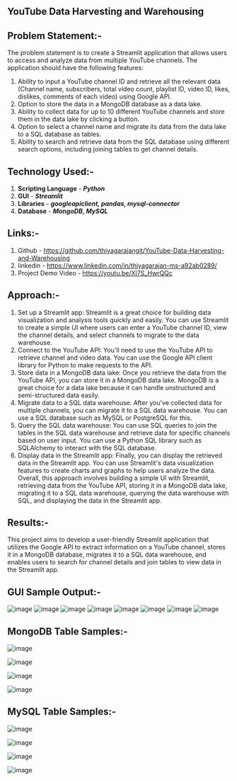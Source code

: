 **YouTube Data Harvesting and Warehousing**
---------------------------------------------------------------------------
**Problem Statement:-**
----------------------
The problem statement is to create a Streamlit application that allows users to access and analyze data from multiple YouTube channels. The application should have the following features:
1.	  Ability to input a YouTube channel ID and retrieve all the relevant data (Channel name, subscribers, total video count, playlist ID, video ID, likes, dislikes, comments of each video) using Google API.
2.	 Option to store the data in a MongoDB database as a data lake.
3.	 Ability to collect data for up to 10 different YouTube channels and store them in the data lake by clicking a button.
4.	 Option to select a channel name and migrate its data from the data lake to a SQL database as tables.
5.	Ability to search and retrieve data from the SQL database using different search options, including joining tables to get channel details.

**Technology Used:-**
----------------------
1.  **Scripting Language** - ***Python***
2.  **GUI** - ***Streamlit***
3.  **Libraries** - ***googleapiclient, pandas, mysql-connector***
4.  **Database** - ***MongoDB, MySQL***

**Links:-**
---------
1.  Github - https://github.com/thiyagarajangit/YouTube-Data-Harvesting-and-Warehousing
2.  linkedin - https://www.linkedin.com/in/thiyagarajan-ms-a92ab0289/
3.  Project Demo Video - https://youtu.be/Xl7S_HwrQQc 

**Approach:-**
-------------
1.	Set up a Streamlit app: Streamlit is a great choice for building data visualization and analysis tools quickly and easily. You can use Streamlit to create a simple UI where users can enter a YouTube channel ID, view the channel details, and select channels to migrate to the data warehouse.
2.	Connect to the YouTube API: You'll need to use the YouTube API to retrieve channel and video data. You can use the Google API client library for Python to make requests to the API.
3.	Store data in a MongoDB data lake: Once you retrieve the data from the YouTube API, you can store it in a MongoDB data lake. MongoDB is a great choice for a data lake because it can handle unstructured and semi-structured data easily.
4.	Migrate data to a SQL data warehouse: After you've collected data for multiple channels, you can migrate it to a SQL data warehouse. You can use a SQL database such as MySQL or PostgreSQL for this.
5.	Query the SQL data warehouse: You can use SQL queries to join the tables in the SQL data warehouse and retrieve data for specific channels based on user input. You can use a Python SQL library such as SQLAlchemy to interact with the SQL database.
6.	Display data in the Streamlit app: Finally, you can display the retrieved data in the Streamlit app. You can use Streamlit's data visualization features to create charts and graphs to help users analyze the data.
Overall, this approach involves building a simple UI with Streamlit, retrieving data from the YouTube API, storing it in a MongoDB data lake, migrating it to a SQL data warehouse, querying the data warehouse with SQL, and displaying the data in the Streamlit app.

**Results:-**
-----------
This project aims to develop a user-friendly Streamlit application that utilizes the Google API to extract information on a YouTube channel, stores it in a MongoDB database, migrates it to a SQL data warehouse, and enables users to search for channel details and join tables to view data in the Streamlit app.

**GUI Sample Output:-**
-------------------
![image](https://github.com/thiyagarajangit/YouTube-Data-Harvesting-and-Warehousing/assets/142799337/db55b3d2-239b-4269-85a4-127c2f771e8e)
![image](https://github.com/thiyagarajangit/YouTube-Data-Harvesting-and-Warehousing/assets/142799337/e3626740-e698-4ccd-aca9-4bf55845b850)
![image](https://github.com/thiyagarajangit/YouTube-Data-Harvesting-and-Warehousing/assets/142799337/70534083-afbd-4977-8b83-ca5e99413e86)
![image](https://github.com/thiyagarajangit/YouTube-Data-Harvesting-and-Warehousing/assets/142799337/c1e31635-362a-422d-9a72-0d7a648111ff)
![image](https://github.com/thiyagarajangit/YouTube-Data-Harvesting-and-Warehousing/assets/142799337/9a244fcb-09b2-496a-96cb-bc3feb842fb2)
![image](https://github.com/thiyagarajangit/YouTube-Data-Harvesting-and-Warehousing/assets/142799337/384c7258-0da6-464d-a88e-01ae15cfe385)
![image](https://github.com/thiyagarajangit/YouTube-Data-Harvesting-and-Warehousing/assets/142799337/64499369-08bd-4112-a024-022d379626ef)
![image](https://github.com/thiyagarajangit/YouTube-Data-Harvesting-and-Warehousing/assets/142799337/2261530a-d0d0-4e40-9100-b6a82eef647e)

**MongoDB Table Samples:-**
-----------------------
![image](https://github.com/thiyagarajangit/YouTube-Data-Harvesting-and-Warehousing/assets/142799337/5e75dc09-a28c-4fe1-aadd-8fbde8b0b5f5)

![image](https://github.com/thiyagarajangit/YouTube-Data-Harvesting-and-Warehousing/assets/142799337/aaa53b1f-42b1-4570-a09a-63100429626e)

![image](https://github.com/thiyagarajangit/YouTube-Data-Harvesting-and-Warehousing/assets/142799337/f974f072-a24b-45ad-a49d-e55a600cc655)

![image](https://github.com/thiyagarajangit/YouTube-Data-Harvesting-and-Warehousing/assets/142799337/186106dc-97b3-4c8f-bebc-c3ef87c8dae3)

**MySQL Table Samples:-**
-----------------------
![image](https://github.com/thiyagarajangit/YouTube-Data-Harvesting-and-Warehousing/assets/142799337/8967a99f-cdfe-4b69-914f-7aaf5fec6438)

![image](https://github.com/thiyagarajangit/YouTube-Data-Harvesting-and-Warehousing/assets/142799337/0550ea05-7093-44d8-b225-d19eef7e53e9)

![image](https://github.com/thiyagarajangit/YouTube-Data-Harvesting-and-Warehousing/assets/142799337/bd9b3312-014a-41f4-b527-e18fac1e0a8c)

![image](https://github.com/thiyagarajangit/YouTube-Data-Harvesting-and-Warehousing/assets/142799337/d4c8cec7-c58a-4808-a0ea-a26dbc60ebac)














